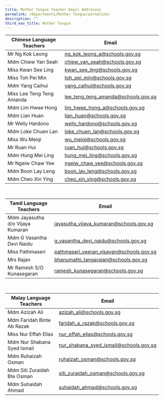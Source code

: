 ```yaml
---
title: Mother Tongue Teacher Email Addresses
permalink: /departments/Mother-Tongue/permalink/
description: ""
third_nav_title: Mother Tongue
---
```

| Chinese Language Teachers | Email |
| -------- | -------- |
| Mr Ng Kok Leong | [ng_kok_leong_a@schools.gov.sg](mailto:ng_kok_leong_a@schools.gov.sg)
| Mdm Chiew Yan Seah | [chiew_yan_seah@schools.gov.sg](mailto:chiew_yan_seah@schools.gov.sg)
| Miss Kwan See Ling | [kwan_see_ling@schools.gov.sg](mailto:kwan_see_ling@schools.gov.sg)
| Miss Toh Pei Min | [toh_pei_min@schools.gov.sg](mailto:toh_pei_min@schools.gov.sg)
| Mdm Yang Caihui | [yang_caihui@schools.gov.sg](mailto:yang_caihui@schools.gov.sg)
| Miss Lee Teng Teng Amanda | [lee_teng_teng_amanda@schools.gov.sg](mailto:lee_teng_teng_amanda@schools.gov.sg)
| Mdm Lim Hwee Hong | [lim_hwee_hong_a@schools.gov.sg](mailto:lim_hwee_hong_a@schools.gov.sg)
| Mdm Lian Huan | [lian_huan@schools.gov.sg](mailto:lian_huan@schools.gov.sg)
| Mr Welly Hardono | [welly_hardono@schools.gov.sg](mailto:welly_hardono@schools.gov.sg)
| Mdm Loke Chuen Lan | [loke_chuen_lan@schools.gov.sg](mailto:loke_chuen_lan@schools.gov.sg)
| Miss Wu Meiqi | [wu_meiqi@schools.gov.sg](mailto:wu_meiqi@schools.gov.sg)
| Mr Ruan Hui | [ruan_hui@schools.gov.sg](mailto:ruan_hui@schools.gov.sg)
| Mdm Hung Mei Ling | [hung_mei_ling@schools.gov.sg](mailto:hung_mei_ling@schools.gov.sg)
| Mr Ngeiw Chaw Yee | [ngeiw_chaw_yee@schools.gov.sg](mailto:ngeiw_chaw_yee@schools.gov.sg)
| Mdm Boon Lay Leng | [boon_lay_leng@schools.gov.sg](mailto:boon_lay_leng@schools.gov.sg)
| Mdm Cheo Xin Ying | [cheo_xin_ying@schools.gov.sg](mailto:cheo_xin_ying@schools.gov.sg)

<br>

| Tamil Language Teachers | Email |
| -------- | -------- |
| Mdm Jayasutha d/o Vijaya Kumaran | [jayasutha_vijaya_kumaran@schools.gov.sg](mailto:jayasutha_vijaya_kumaran@schools.gov.sg)
| Mdm G Vasantha Devi Naidu | [g_vasantha_devi_naidu@schools.gov.sg](mailto:g_vasantha_devi_naidu@schools.gov.sg)
| Miss Pathmaseri | [pathmaseri_veeran_visayan@schools.gov.sg](mailto:pathmaseri_veeran_visayan@schools.gov.sg)
| Mrs Rajan | [bhanumathi_tangarajan@schools.gov.sg](mailto:bhanumathi_tangarajan@schools.gov.sg)
| Mr Ramesh S/O Kunasegaran | [ramesh_kunasegaran@schools.gov.sg](mailto:ramesh_kunasegaran@schools.gov.sg)

<br>

| Malay Language Teachers | Email |
| -------- | -------- |
| Mdm Azizah Ali | [azizah_ali@schools.gov.sg](mailto:azizah_ali@schools.gov.sg)
| Mdm Faridah Binte Ab Razak | [faridah_a_razak@schools.gov.sg](mailto:faridah_a_razak@schools.gov.sg)
| Miss Nur Effah Elias | [nur_effah_elias@schools.gov.sg](mailto:nur_effah_elias@schools.gov.sg)
| Mdm Nur Shabana Syed Ismail | [nur_shabana_syed_ismail@schools.gov.sg](mailto:nur_shabana_syed_ismail@schools.gov.sg)
| Mdm Ruhaizah Osman | [ruhaizah_osman@schools.gov.sg](mailto:ruhaizah_osman@schools.gov.sg)
| Mdm Siti Zuraidah Bte Osman | [siti_zuraidah_osman@schools.gov.sg](mailto:siti_zuraidah_osman@schools.gov.sg)
| Mdm Suhaidah Ahmad | [suhaidah_ahmad@schools.gov.sg](mailto:suhaidah_ahmad@schools.gov.sg)